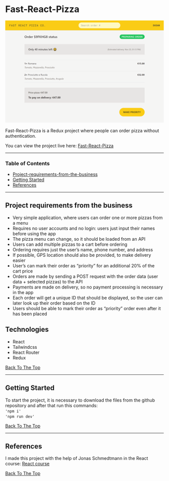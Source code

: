 # Fast-React-Pizza

![Fast-React-Pizza](public/Order-page.png)

Fast-React-Pizza is a Redux project where people can order pizza without authentication.

You can view the project live here:
[Fast-React-Pizza](https://fast-pizza-co-react.netlify.app/)

---

### Table of Contents

- [Project-requirements-from-the-business](#project-requirements-from-the-business)
- [Getting Started](#getting-started)
- [References](#references)

---

## Project requirements from the business

- Very simple application, where users can order one or more pizzas from a menu
- Requires no user accounts and no login: users just input their names before using the app
- The pizza menu can change, so it should be loaded from an API
- Users can add multiple pizzas to a cart before ordering
- Ordering requires just the user’s name, phone number, and address
- If possible, GPS location should also be provided, to make delivery easier
- User’s can mark their order as “priority” for an additional 20% of the cart price
- Orders are made by sending a POST request with the order data (user data + selected pizzas) to the API
- Payments are made on delivery, so no payment processing is necessary in the app
- Each order will get a unique ID that should be displayed, so the user can later look up their order based on the ID
- Users should be able to mark their order as “priority” order even after it has been placed

## Technologies

- React
- Tailwindcss
- React Router
- Redux

[Back To The Top](#fast-react-pizza)

---

## Getting Started

To start the project, it is necessary to download the files from the github repository and after that run this commands:
<br>`'npm i'` <br> `'npm run dev'`

[Back To The Top](#fast-react-pizza)

---

## References

I made this project with the help of Jonas Schmedtmann in the React course: [React course](https://www.udemy.com/course/the-ultimate-react-course/)

[Back To The Top](#fast-react-pizza)

